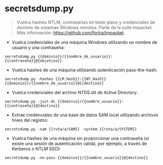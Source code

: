 # secretsdump.py

> Vuelca hashes NTLM, contraseñas en texto plano y credenciales de dominio de sistemas Windows remotos.
> Parte de la suite Impacket.
> Más información: <https://github.com/fortra/impacket>.

- Vuelca credenciales de una máquina Windows utilizando un nombre de usuario y una contraseña:

`secretsdump.py {{dominio}}/{{nombre_de_usuario}}:{{contraseña}}@{objetivo}}`

- Vuelca hashes de una máquina utilizando autenticación pass-the-hash:

`secretsdump.py -hashes {{LM_Hash}}:{{NT_Hash}} {{dominio}}/{{nombre_de_usuario}}@{{destino}}`

- Vuelca credenciales del archivo NTDS.dit de Active Directory:

`secretsdump.py -just-dc {{dominio}/{{nombre_usuario}}:{{contraseña}}@{destino}}`

- Extrae credenciales de una base de datos SAM local utilizando archivos hives del registro:

`secretsdump.py -sam {{ruta/a/SAM}} -system {{ruta/a/SYSTEM}}`

- Vuelca hashes de una máquina sin proporcionar una contraseña (si existe una sesión de autenticación válida, por ejemplo, a través de Kerberos o NTLM SSO):

`secretsdump.py -no-pass {{dominio}}/{{nombre_usuario}}@{destino}}`
